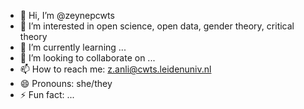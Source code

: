 - 👋 Hi, I’m @zeynepcwts
- 👀 I’m interested in open science, open data, gender theory, critical theory
- 🌱 I’m currently learning ...
- 💞️ I’m looking to collaborate on ...
- 📫 How to reach me: z.anli@cwts.leidenuniv.nl
- 😄 Pronouns: she/they
- ⚡ Fun fact: ...

<!---
zeynepcwts/zeynepcwts is a ✨ special ✨ repository because its `README.md` (this file) appears on your GitHub profile.
You can click the Preview link to take a look at your changes.
--->
